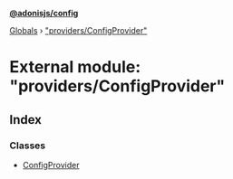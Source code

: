 **[@adonisjs/config](../README.md)**

[Globals](../README.md) › ["providers/ConfigProvider"](_providers_configprovider_.md)

# External module: "providers/ConfigProvider"

## Index

### Classes

* [ConfigProvider](../classes/_providers_configprovider_.configprovider.md)